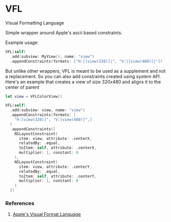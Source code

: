 # VFL

Visual Formatting Language

Simple wrapper around Apple's ascii based constraints.

Example usage:

```swift
VFL(self)
  .add(subview: MyView(), name: "view")
  .appendConstraints(formats: ["H:|[view(320)]|", "V:|[view(480)]|"])
```

But unlike other wrappers, VFL is meant to be used as a supplement and not a replacement. So you can also add constraints created using system API.
Here's an example that creates a view of size 320x480 and aligns it to the center of parent

```swift
let view = VFLColorView()

VFL(self)
  .add(subview: view, name: "view")
  .appendConstraints(formats: [
    "H:[view(320)]", "V:[view(480)]",]
  )
  .appendConstraints([
    NSLayoutConstraint(
      item: view, attribute: .centerX,
      relatedBy: .equal,
      toItem: self, attribute: .centerX,
      multiplier: 1, constant: 0
    ),
    NSLayoutConstraint(
      item: view, attribute: .centerY,
      relatedBy: .equal,
      toItem: self, attribute: .centerY,
      multiplier: 1, constant: 0
    )
  ])
```

### References

1. [Apple's Visual Format Language](https://developer.apple.com/library/archive/documentation/UserExperience/Conceptual/AutolayoutPG/VisualFormatLanguage.html)

